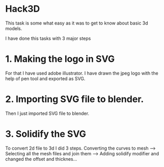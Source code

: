 # Hack3D
This task is some what easy as it was to get to know about basic 3d models.

I have done this tasks with 3 major steps

# 1. Making the logo in SVG
 For that I have used adobe illustrator. I have drawn the jpeg logo with the help of pen tool and exported as SVG.
 
# 2. Importing SVG file to blender.
Then I just imported SVG file to blender.

# 3. Solidify the SVG
To convert 2d file to 3d I did 3 steps.
Converting the curves to mesh --> Selecting all the mesh files and join them --> Adding solidify modifier and changed the offset and thicknes...
